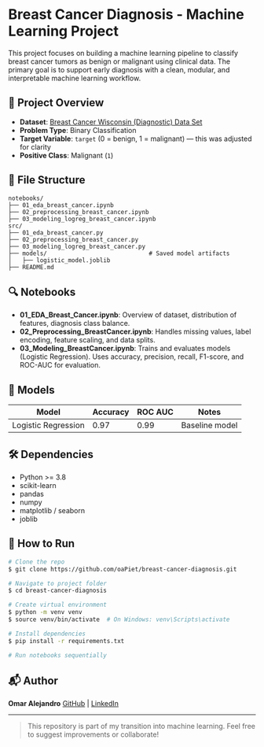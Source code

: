 # Breast Cancer Diagnosis - Machine Learning Project

This project focuses on building a machine learning pipeline to classify breast cancer tumors as benign or malignant using clinical data. The primary goal is to support early diagnosis with a clean, modular, and interpretable machine learning workflow.

## 🧠 Project Overview

* **Dataset**: [Breast Cancer Wisconsin (Diagnostic) Data Set](https://archive.ics.uci.edu/ml/datasets/Breast+Cancer+Wisconsin+%28Diagnostic%29)
* **Problem Type**: Binary Classification
* **Target Variable**: `target` (0 = benign, 1 = malignant) — this was adjusted for clarity
* **Positive Class**: Malignant (`1`)

## 📁 File Structure

```
notebooks/
├── 01_eda_breast_cancer.ipynb
├── 02_preprocessing_breast_cancer.ipynb
├── 03_modeling_logreg_breast_cancer.ipynb
src/
├── 01_eda_breast_cancer.py
├── 02_preprocessing_breast_cancer.py
├── 03_modeling_logreg_breast_cancer.py
├── models/                             # Saved model artifacts
│   ├── logistic_model.joblib
├── README.md
```

## 🔍 Notebooks

* **01\_EDA\_Breast\_Cancer.ipynb**: Overview of dataset, distribution of features, diagnosis class balance.
* **02\_Preprocessing\_BreastCancer.ipynb**: Handles missing values, label encoding, feature scaling, and data splits.
* **03\_Modeling\_BreastCancer.ipynb**: Trains and evaluates models (Logistic Regression). Uses accuracy, precision, recall, F1-score, and ROC-AUC for evaluation.

## 🧪 Models

| Model               | Accuracy | ROC AUC | Notes                         |
| ------------------- | -------- | ------- | ----------------------------- |
| Logistic Regression | 0.97     | 0.99    | Baseline model                |

## 🛠️ Dependencies

* Python >= 3.8
* scikit-learn
* pandas
* numpy
* matplotlib / seaborn
* joblib

## 🚀 How to Run

```bash
# Clone the repo
$ git clone https://github.com/oaPiet/breast-cancer-diagnosis.git

# Navigate to project folder
$ cd breast-cancer-diagnosis

# Create virtual environment
$ python -m venv venv
$ source venv/bin/activate  # On Windows: venv\Scripts\activate

# Install dependencies
$ pip install -r requirements.txt

# Run notebooks sequentially
```

## 📬 Author

**Omar Alejandro**
[GitHub](https://github.com/oaPiet) | [LinkedIn](https://www.linkedin.com/in/omar-alejandro-b258a4b8/)

---

> This repository is part of my transition into machine learning. Feel free to suggest improvements or collaborate!
